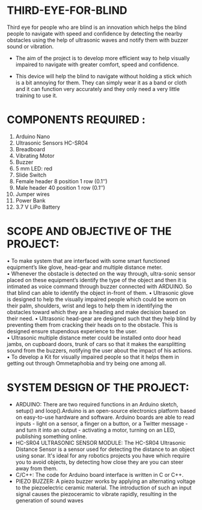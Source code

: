 # THIRD-EYE-FOR-BLIND
Third eye for people who are blind is an innovation which helps the blind people to navigate with speed and confidence by detecting the nearby obstacles using the help of ultrasonic waves and notify them with buzzer sound or vibration.

* The aim of the project is to develop more efficient way to
help visually impaired to navigate with greater comfort, speed and
confidence.

* This device will help the blind to navigate without holding a stick which
is a bit annoying for them. They can simply wear it as a band or cloth
and it can function very accurately and they only need a very little
training to use it.

# COMPONENTS REQUIRED :
1) Arduino Nano
2) Ultrasonic Sensors HC-SR04
3) Breadboard
4) Vibrating Motor
5) Buzzer
6) 5 mm LED: red
7) Slide Switch
8) Female header 8 position 1 row (0.1’’)
9) Male header 40 position 1 row (0.1’’)
10) Jumper wires
11) Power Bank
12) 3.7 V LiPo Battery

# SCOPE AND OBJECTIVE OF THE PROJECT: 
•	To make system that are interfaced with some smart functioned equipment’s like glove, head-gear and multiple distance meter.   
•	Whenever the obstacle is detected on the way through, ultra-sonic sensor placed on these equipment’s identify the type of the object and then it is intimated as voice command through buzzer connected with ARDUINO. So that blind can able to identify the object in-front of them. 
•	Ultrasonic glove is designed to help the visually impaired people which could be worn on their palm, shoulders, wrist and legs to help them in identifying the obstacles toward which they are a heading and make decision based on their need. 
•	Ultrasonic head-gear are designed such that they help blind by preventing them from cracking their heads on to the obstacle. This is designed ensure stupendous experience to the user.   
•	Ultrasonic multiple distance meter could be installed onto door head jambs, on cupboard doors, trunk of cars so that it makes the earsplitting sound from the buzzers, notifying the user about the impact of his actions. 
•	To develop a Kit for visually impaired people so that it helps them in getting out through Ommetaphobia and try being one among all. 

# SYSTEM DESIGN OF THE PROJECT: 
 * ARDUINO: There are two required functions in an Arduino sketch, setup() and loop().Arduino is an open-source electronics platform based on easy-to-use hardware and software. Arduino boards are able to read inputs - light on a sensor, a finger on a button, or a Twitter message - and turn it into an output - activating a motor, turning on an LED, publishing something online.  
 * HC-SR04 ULTRASONIC SENSOR MODULE: The HC-SR04 Ultrasonic Distance 
Sensor is a sensor used for detecting the distance to an object using sonar. It's ideal for any robotics projects you have which require you to avoid objects, by detecting how close they are you can steer away from them.
 * C/C++: The code for Arduino board interface is written in C or C++. 
 * PIEZO BUZZER: A piezo buzzer works by applying an alternating voltage to the piezoelectric ceramic material. The introduction of such an input signal causes the piezoceramic to vibrate rapidly, resulting in the generation of sound waves



